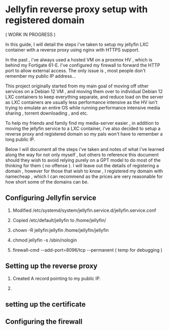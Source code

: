 

# Jellyfin reverse proxy setup with registered domain 

( WORK IN PROGRESS ) 

In this guide, I will detail the steps i've taken to setup my jellyfin LXC container with a reverse proxy using nginx with HTTPS support. 

In the past , i've always used a hosted VM on a proxmox HV , which is behind my Fortigate 61-E. I've configured my firewall to forward the HTTP port to allow external access. The only issue is , most people don't remember my public IP address...

This project originally started from my main goal of moving off other services on a Debian 12 VM , and moving them over to individual Debian 12 LXC containers to keep everything separate, and reduce load on the server as LXC containers are usually less performance intensive as the HV isn't trying to emulate an entire OS while running performance intensive media sharing , torrent downloading , and etc. 


To help my friends and family find my media-server easier , in addition to moving the jellyfin service to a LXC container,  i've also decided to setup a reverse proxy and registered domain so my pals won't have to remember a long public IP. 

Below I will document all the steps i've taken and notes of what i've learned along the way for not only myself , but others to reference this document should they wish to avoid relying purely on a GPT model to do most of the thinking for them ( no offense ). I will leave out the details of registering a domain , however for those that wish to know , I registered my domain with namecheap , which I can recommend as the prices are very reasonable for how short some of the domains can be. 

## Configuring Jellyfin service 

1. Modified /etc/systemd/system/jellyfin.service.d/jellyfin.service.conf

2. Copied /etc/default/jellyfin to /home/jellyfin/

3. chown -R jellyfin:jellyfin /home/jellyfin/jellyfin

4. chmod jellyfin -s /sbin/nologin 

6. firewall-cmd --add-port=8096/tcp --permanent ( temp for debugging )

## Setting up the reverse proxy  

1. Created A record pointing to my public IP. 

2. 

## setting up the certificate 

## Configuring the firewall 
